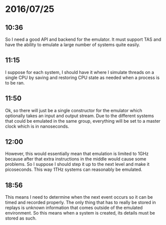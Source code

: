 # 2016/07/25

## 10:36

So I need a good API and backend for the emulator. It must support TAS and have
the ability to emulate a large number of systems quite easily.

## 11:15

I suppose for each system, I should have it where I simulate threads on a
single CPU by saving and restoring CPU state as needed when a process is to be
ran.

## 11:50

Ok, so there will just be a single constructor for the emulator which
optionally takes an input and output stream. Due to the different systems
that could be emulated in the same group, everything will be set to a master
clock which is in nanoseconds.

## 12:00

However, this would essentially mean that emulation is limited to 1GHz because
after that extra instructions in the middle would cause some problems. So I
suppose I should step it up to the next level and make it picoseconds. This
way 1THz systems can reasonably be emulated.

## 18:56

This means I need to determine when the next event occurs so it can be timed
and recorded properly. The only thing that has to really be stored in replays
is unknown information that comes outside of the emulated environment. So
this means when a system is created, its details must be stored as such.

